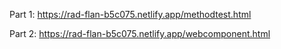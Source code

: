 Part 1:
https://rad-flan-b5c075.netlify.app/methodtest.html


Part 2:
https://rad-flan-b5c075.netlify.app/webcomponent.html

